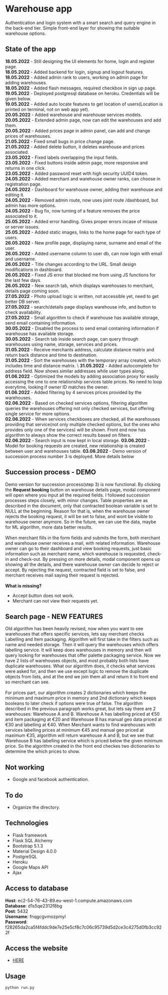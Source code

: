 # Warehouse app 
Authentication and login system with a smart search and query engine in the back-end tier. Simple front-end layer for showing the suitable warehouse options.

## State of the app
****18.05.2022**** - Still designing the UI elements for home, login and register page. \
**18.05.2022** - Added backend for login, signup and logout features. \
**18.05.2022** - Added admin rank to users, working on admin page for adding warehouses. \
**18.05.2022** - Added flash messages, required checkbox in sign up page. \
**19.05.2022** - Deployed postgresql database on heroku. Credentials will be given below. \
**19.05.2022** - Added auto locate features to get location of users(Location is printed on terminal, not on web app yet). \
**20.05.2022** - Added warehouse and warehouse services models. \
**20.05.2022** - Extended admin page, now can edit the warehouses and add them. \
**20.05.2022** - Added prices page in admin panel, can add and change prices of warehouses. \
**21.05.2022** - Fixed small bugs in price change page. \
**21.05.2022** - Added delete button, it deletes warehouse and prices associated. \
**23.05.2022** - Fixed labels overlapping the input fields. \
**23.05.2022** - Fixed buttons inside admin page, more responsive and returns in one click.  \
**23.05.2022** - Added password reset with high security UUID4 token. \
**24.05.2022** - Added merchant and warehouse owner ranks, can choose in registration page. \
**24.05.2022** - Dashboard for warehouse owner, adding their warehouse and editing it. \
**24.05.2022** - Removed admin route, now uses joint route /dashboard, but admin has more options. \
**24.05.2022** - Bug fix, now turning of a feature removes the price associated to it.  \
**25.05.2022** - Added error handling. Gives proper errors incase of misuse or server issues. \
**25.05.2022** - Added static images, links to the home page for each type of users.  \
**26.05.2022** - New profile page, displaying name, surname and email of the user. \
**26.05.2022** - Added username column to user db, can now login with email and username. \
**26.05.2022** - Title changes according to the URL. Small design modifications in dashboard. \
**26.05.2022** - Fixed JS error that blocked me from using JS functions for the last few days. \
**26.05.2022** - New search tab, which displays warehouses to merchant, details page coming soon. \
**27.05.2022** - Photo upload logic is written, not accessible yet, need to get better DB server. \
**27.05.2022** - search/details page displays warehouse info, and button to check availability. \
**27.05.2022** - Small algorithm to check if warehouse has available storage, send email containing information. \
**30.05.2022** - Disabled the process to send email containing information if warehouse has available storage. \
**30.05.2022** - Search tab inside search page, can query through warehouses using name, storage, services and prices. \
**31.05.2022** - Receive merchants address, calculate distance matrix and return back distance and time to destination. \
**31.05.2022** - Sort the warehouses with the temporary array created, which includes time and distance matrix. \ 
**31.05.2022** - Added autocomplete for address field. Now shows similar addresses while user types along. \
**01.06.2022** - Optimized the models by adding association proxy for easily accessing the one to one relationship services table prices. No need to loop everytime, looking if owner ID matches the owner. \
**01.06.2022** - Added filtering by 4 services prices provided by the warehouses. \
**02.06.2022** - Based on checked services options, filtering algorithm queries the warehouses offering not only checked services, but offering single service for more options. \
**02.06.2022** - When services checkboxes are checked, all the warehouses providing that service(not only multiple checked options, but the ones who provides only one of the services) will be shown. Front end now has algorithm to always show the correct results based on filters. \
**02.06.2022** - Search input is now kept in local storage.
**03.06.2022** - Model for booking requests are created, new relationship is created between user and warehouses table.
**03.06.2022** - Demo version of succession process number 3 is deployed. More details below

## Succession process - DEMO
Demo version for succession process(step 3) is now functional. By clicking the **Request booking** button on warehouse details page, modal component will open where you input all the required fields. I followed succession processes steps closely, with minor changes. Table properties are as described in the document, only that contracted boolean variable is set to NULL at the beginning. Reason for that is, when the warehouse owner rejects the booking request, it will be set to false, and wont be visible to warehouse owner anymore. So in the future, we can use the data, maybe for ML algorithm, more data better results. 
\
\
When merchant fills in the form fields and submits the form, both merchant and warehouse owner receives a mail, with related information. Warehouse owner can go to their dashboard and view booking requests, just basic information such as merchant name, which warehouse is requested, check-in and check-out. By pressing on more details, modal component opens up showing all the details, and there warehouse owner can decide to reject or accept. By rejecting the request, contracted field is set to false, and merchant receives mail saying their request is rejected. 
\
\
**What is missing?**
- Accept button does not work.
- Merchant can not view their requests yet.

## Search page - NEW FEATURES
Old algorithm has been heavily revised, now when you want to see warehouses that offers specific services, lets say merchant checks Labelling and Item packaging. Algorithm will first take in the filters such as name and needed storage. Then it will query the warehouses which offers labelling service. It will keep does warehouses in memory and then will query looking for warehouses that offer palette packaging service. Now we have 2 lists of warehouses objects, and most probably both lists have duplicate warehouses. What our algorithm does, it checks what services were asked for, and then we use except logic to remove the duplicate objects from lists, and at the end we join them all and return it to front end so merchant can see. 
\
\
For prices part, our algorithm creates 2 dictionaries which keeps the minimum and maximum price in memory and 2nd dictionary which keeps booleans to later check if options were true of false. The algorithm described in the previous paragraph works great, but lets say there are 2 warehouses: Warehouse A and B. Warehouse A has labelling priced at €50 and item packaging at €20 and Warehouse B has manual geo data priced at €30 and labelling at €40. When Merchant wants to find warehouses with services labelling prices at minimum €45 and manual geo priced at maximum €35, algorithm will return warehouse A and B, but we see that Warehouse B has labelling service which is priced below the given minimum price. So the algorithm created in the front end checkes two dictionaries to determine the which prices to show.


## Not working
- Google and facebook authentication.

## To do
- Organize the directory.

## Technologies

- Flask framework 
- Flask SQL Alchemy
- Bootstrap 5.1.3
- Material Design 4.0.0
- PostgreSQL
- Heroku
- Google Maps API
- Ajax

## Access to database
**Host**:      ec2-54-76-43-89.eu-west-1.compute.amazonaws.com \
**Database**:  d1s5qe2312f8bg \
**Post**:      5432 \
**Username**:  fnqgcgvmozpmyl \
**Password**:  f28265da2ca5f4fddc9de7e25e5cf8c7c06c95739d5d2ce3c4275d0fb3cc922f 

## Access the website
- [HERE](warehouse-thesis.herokuapp.com)
## Usage

```python
python run.py
```

